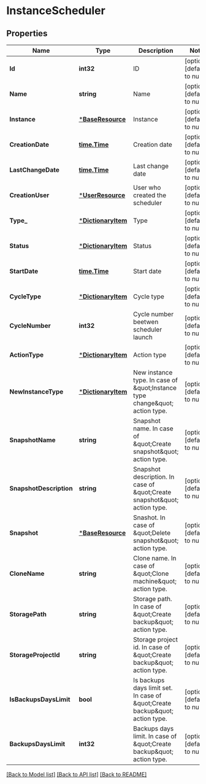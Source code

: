 # InstanceScheduler

## Properties
Name | Type | Description | Notes
------------ | ------------- | ------------- | -------------
**Id** | **int32** | ID | [optional] [default to null]
**Name** | **string** | Name | [optional] [default to null]
**Instance** | [***BaseResource**](BaseResource.md) | Instance | [optional] [default to null]
**CreationDate** | [**time.Time**](time.Time.md) | Creation date | [optional] [default to null]
**LastChangeDate** | [**time.Time**](time.Time.md) | Last change date | [optional] [default to null]
**CreationUser** | [***UserResource**](UserResource.md) | User who created the scheduler | [optional] [default to null]
**Type_** | [***DictionaryItem**](DictionaryItem.md) | Type | [optional] [default to null]
**Status** | [***DictionaryItem**](DictionaryItem.md) | Status | [optional] [default to null]
**StartDate** | [**time.Time**](time.Time.md) | Start date | [optional] [default to null]
**CycleType** | [***DictionaryItem**](DictionaryItem.md) | Cycle type | [optional] [default to null]
**CycleNumber** | **int32** | Cycle number beetwen scheduler launch | [optional] [default to null]
**ActionType** | [***DictionaryItem**](DictionaryItem.md) | Action type | [optional] [default to null]
**NewInstanceType** | [***DictionaryItem**](DictionaryItem.md) | New instance type. In case of \&quot;Instance type change\&quot; action type. | [optional] [default to null]
**SnapshotName** | **string** | Snapshot name. In case of \&quot;Create snapshot\&quot; action type. | [optional] [default to null]
**SnapshotDescription** | **string** | Snapshot description. In case of \&quot;Create snapshot\&quot; action type. | [optional] [default to null]
**Snapshot** | [***BaseResource**](BaseResource.md) | Snashot. In case of \&quot;Delete snapshot\&quot; action type. | [optional] [default to null]
**CloneName** | **string** | Clone name. In case of \&quot;Clone machine\&quot; action type. | [optional] [default to null]
**StoragePath** | **string** | Storage path. In case of \&quot;Create backup\&quot; action type. | [optional] [default to null]
**StorageProjectId** | **string** | Storage project id. In case of \&quot;Create backup\&quot; action type. | [optional] [default to null]
**IsBackupsDaysLimit** | **bool** | Is backups days limit set. In case of \&quot;Create backup\&quot; action type. | [optional] [default to null]
**BackupsDaysLimit** | **int32** | Backups days limit. In case of \&quot;Create backup\&quot; action type. | [optional] [default to null]

[[Back to Model list]](../README.md#documentation-for-models) [[Back to API list]](../README.md#documentation-for-api-endpoints) [[Back to README]](../README.md)


